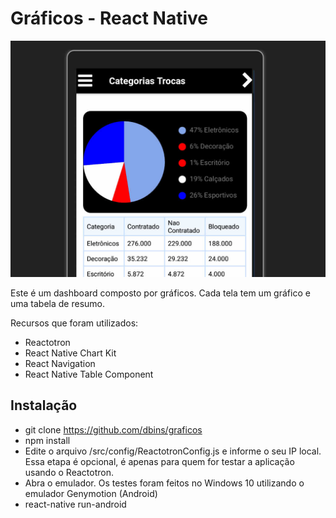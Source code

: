 # Gráficos -  React Native

![Aplicativo](imagens/aplicativo.jpg)

Este é um dashboard composto por gráficos. Cada tela tem um gráfico e uma tabela de resumo.

Recursos que foram utilizados:

* Reactotron
* React Native Chart Kit
* React Navigation
* React Native Table Component

## Instalação

- git clone https://github.com/dbins/graficos
- npm install
- Edite o arquivo /src/config/ReactotronConfig.js e informe o seu IP local. Essa etapa é opcional, é apenas para quem for testar a aplicação usando o Reactotron.
- Abra o emulador. Os testes foram feitos no Windows 10 utilizando o emulador Genymotion (Android)
- react-native run-android
